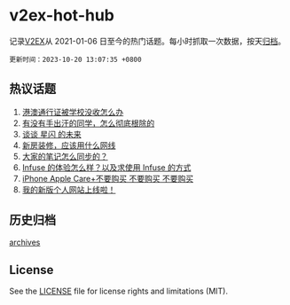 # v2ex-hot-hub

 记录[V2EX](https://www.v2ex.com/)从 2021-01-06 日至今的热门话题。每小时抓取一次数据，按天[归档](archives)。

`更新时间：2023-10-20 13:07:35 +0800`

## 热议话题

1. [港澳通行证被学校没收怎么办](https://www.v2ex.com/t/983522)
1. [有没有手出汗的同学，怎么彻底根除的](https://www.v2ex.com/t/983499)
1. [谈谈 星闪 的未来](https://www.v2ex.com/t/983630)
1. [新房装修，应该用什么网线](https://www.v2ex.com/t/983669)
1. [大家的笔记怎么同步的？](https://www.v2ex.com/t/983507)
1. [Infuse 的体验怎么样？以及求使用 Infuse 的方式](https://www.v2ex.com/t/983468)
1. [iPhone Apple Care+不要购买 不要购买 不要购买](https://www.v2ex.com/t/983570)
1. [我的新版个人网站上线啦！](https://www.v2ex.com/t/983646)

## 历史归档

[archives](archives)

## License

See the [LICENSE](LICENSE) file for license rights and limitations (MIT).
